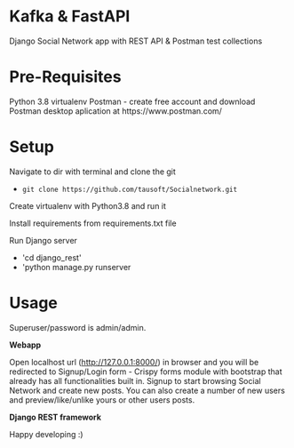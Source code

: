 <h1>Kafka & FastAPI</h1>
Django Social Network app with REST API &amp; Postman test collections

<h1>Pre-Requisites</h1>
Python 3.8
virtualenv
Postman - create free account and download Postman desktop aplication at https://www.postman.com/ 


<h1>Setup</h1>

Navigate to dir with terminal and clone the git


- `git clone https://github.com/tausoft/Socialnetwork.git`

Create virtualenv with Python3.8 and run it

Install requirements from requirements.txt file

Run Django server


- 'cd django_rest'
- 'python manage.py runserver

<h1>Usage</h1>

Superuser/password is admin/admin.

<b>Webapp</b>

Open localhost url (http://127.0.0.1:8000/) in browser and you will be redirected to Signup/Login form - Crispy forms module with bootstrap that already has all functionalities built in. Signup to start browsing Social Network and create new posts. You can also create a number of new users and preview/like/unlike yours or other users posts.

<b>Django REST framework</b>


Happy developing :)
